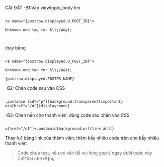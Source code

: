 CÀI ĐẶT
-B1:Vào viewtopic\_body tìm

```

<a name="{postrow.displayed.U_POST_ID}">

Unknown end tag for &lt;/a&gt;



```
thay bằng

```

<a name="{postrow.displayed.U_POST_ID}">

Unknown end tag for &lt;/a&gt;

{postrow.displayed.POSTER_NAME}

```

-B2: Chèn code sau vào CSS

```

.postmain [id*="p"]{background:transparent!important}
a+a[href*="/u"]{display:none}
```


-B3: Chèn nền cho thành viên, dùng code sau chèn vào CSS

```

a[href="/u1"]+.postmain{background:url(link ảnh)}
```

Thay /u1 bằng link của thành viên, thêm bấy nhiêu code trên cho bấy nhiêu thành viên

> Code chưa test, nếu có vấn đề vui lòng góp ý ngay dưới topic này CÆ°á»i nhe rÄƒng
